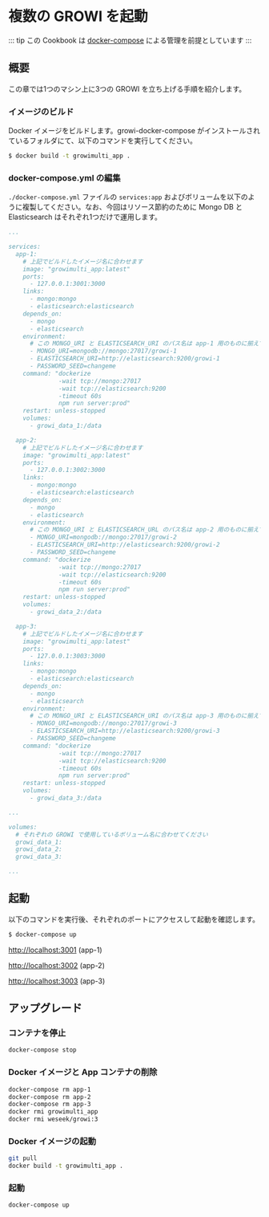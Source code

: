# 複数の GROWI を起動

::: tip
この Cookbook は [docker-compose](/ja/admin-guide/getting-started/docker-compose.html) による管理を前提としています
:::

## 概要

この章では1つのマシン上に3つの GROWI を立ち上げる手順を紹介します。

### イメージのビルド

Docker イメージをビルドします。growi-docker-compose がインストールされているフォルダにて、以下のコマンドを実行してください。

```bash
$ docker build -t growimulti_app .
```

### docker-compose.yml の編集

`./docker-compose.yml` ファイルの `services:app` およびボリュームを以下のように複製してください。なお、今回はリソース節約のために Mongo DB と Elasticsearch はそれぞれ1つだけで運用します。

```yaml title="docker-compose.yml"
...

services:
  app-1:
    # 上記でビルドしたイメージ名に合わせます
    image: "growimulti_app:latest"
    ports:
      - 127.0.0.1:3001:3000
    links:
      - mongo:mongo
      - elasticsearch:elasticsearch
    depends_on:
      - mongo
      - elasticsearch
    environment:
      # この MONGO_URI と ELASTICSEARCH_URI のパス名は app-1 用のものに揃えてください
      - MONGO_URI=mongodb://mongo:27017/growi-1
      - ELASTICSEARCH_URI=http://elasticsearch:9200/growi-1
      - PASSWORD_SEED=changeme
    command: "dockerize
              -wait tcp://mongo:27017
              -wait tcp://elasticsearch:9200
              -timeout 60s
              npm run server:prod"
    restart: unless-stopped
    volumes:
      - growi_data_1:/data

  app-2:
    # 上記でビルドしたイメージ名に合わせます
    image: "growimulti_app:latest"
    ports:
      - 127.0.0.1:3002:3000
    links:
      - mongo:mongo
      - elasticsearch:elasticsearch
    depends_on:
      - mongo
      - elasticsearch
    environment:
      # この MONGO_URI と ELASTICSEARCH_URL のパス名は app-2 用のものに揃えてください
      - MONGO_URI=mongodb://mongo:27017/growi-2
      - ELASTICSEARCH_URI=http://elasticsearch:9200/growi-2
      - PASSWORD_SEED=changeme
    command: "dockerize
              -wait tcp://mongo:27017
              -wait tcp://elasticsearch:9200
              -timeout 60s
              npm run server:prod"
    restart: unless-stopped
    volumes:
      - growi_data_2:/data

  app-3:
    # 上記でビルドしたイメージ名に合わせます
    image: "growimulti_app:latest"
    ports:
      - 127.0.0.1:3003:3000
    links:
      - mongo:mongo
      - elasticsearch:elasticsearch
    depends_on:
      - mongo
      - elasticsearch
    environment:
      # この MONGO_URI と ELASTICSEARCH_URI のパス名は app-3 用のものに揃えてください
      - MONGO_URI=mongodb://mongo:27017/growi-3
      - ELASTICSEARCH_URI=http://elasticsearch:9200/growi-3
      - PASSWORD_SEED=changeme
    command: "dockerize
              -wait tcp://mongo:27017
              -wait tcp://elasticsearch:9200
              -timeout 60s
              npm run server:prod"
    restart: unless-stopped
    volumes:
      - growi_data_3:/data

...

volumes:
  # それぞれの GROWI で使用しているボリューム名に合わせてください
  growi_data_1:
  growi_data_2:
  growi_data_3:

...
```

## 起動

以下のコマンドを実行後、それぞれのポートにアクセスして起動を確認します。

```bash
$ docker-compose up
```

[http://localhost:3001](http://localhost:3001) (app-1)

[http://localhost:3002](http://localhost:3002) (app-2)

[http://localhost:3003](http://localhost:3003) (app-3)


## アップグレード

### コンテナを停止

```bash
docker-compose stop
```

### Docker イメージと App コンテナの削除

```bash
docker-compose rm app-1
docker-compose rm app-2
docker-compose rm app-3
docker rmi growimulti_app
docker rmi weseek/growi:3
```

### Docker イメージの起動

```bash
git pull
docker build -t growimulti_app .
```

### 起動

```bash
docker-compose up
```

